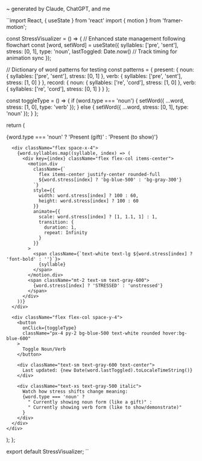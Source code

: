 ~ generated by Claude, ChatGPT, and me

``import React, { useState } from 'react'
import { motion } from 'framer-motion';

const StressVisualizer = () => {
  // Enhanced state management following flowchart
  const [word, setWord] = useState({
    syllables: ['pre', 'sent'],
    stress: [0, 1],
    type: 'noun',
    lastToggled: Date.now() // Track timing for animation sync
  });
  
  // Dictionary of word patterns for testing
  const patterns = {
    present: {
      noun: { syllables: ['pre', 'sent'], stress: [0, 1] },
      verb: { syllables: ['pre', 'sent'], stress: [1, 0] }
    },
    record: {
      noun: { syllables: ['re', 'cord'], stress: [1, 0] },
      verb: { syllables: ['re', 'cord'], stress: [0, 1] }
    }
  };

  const toggleType = () => {
    if (word.type === 'noun') {
      setWord({
        ...word,
        stress: [1, 0],
        type: 'verb'
      });
    } else {
      setWord({
        ...word,
        stress: [0, 1],
        type: 'noun'
      });
    }
  };

  return (
    <div className="flex flex-col items-center p-8 space-y-6">
      <div className="text-2xl font-bold">
        {word.type === 'noun' ? 'Present (gift)' : 'Present (to show)'}
      </div>
      
      <div className="flex space-x-4">
        {word.syllables.map((syllable, index) => (
          <div key={index} className="flex flex-col items-center">
            <motion.div
              className={`
                flex items-center justify-center rounded-full
                ${word.stress[index] ? 'bg-blue-500' : 'bg-gray-300'}
              `}
              style={{
                width: word.stress[index] ? 100 : 60,
                height: word.stress[index] ? 100 : 60
              }}
              animate={{
                scale: word.stress[index] ? [1, 1.1, 1] : 1,
                transition: {
                  duration: 1,
                  repeat: Infinity
                }
              }}
            >
              <span className={`text-white text-lg ${word.stress[index] ? 'font-bold' : ''}`}>
                {syllable}
              </span>
            </motion.div>
            <span className="mt-2 text-sm text-gray-600">
              {word.stress[index] ? 'STRESSED' : 'unstressed'}
            </span>
          </div>
        ))}
      </div>

      <div className="flex flex-col space-y-4">
        <button 
          onClick={toggleType}
          className="px-4 py-2 bg-blue-500 text-white rounded hover:bg-blue-600"
        >
          Toggle Noun/Verb
        </button>
        
        <div className="text-sm text-gray-600 text-center">
          Last updated: {new Date(word.lastToggled).toLocaleTimeString()}
        </div>
        
        <div className="text-xs text-gray-500 italic">
          Watch how stress shifts change meaning:
          {word.type === 'noun' ? 
            " Currently showing noun form (like a gift)" :
            " Currently showing verb form (like to show/demonstrate)"
          }
        </div>
      </div>
    </div>
  );
};

export default StressVisualizer;
``
